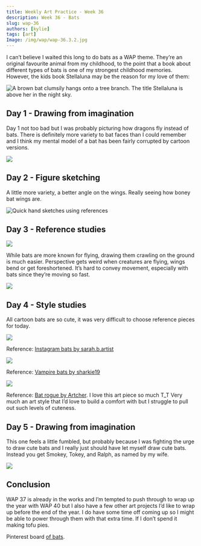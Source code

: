 ```yaml
---
title: Weekly Art Practice - Week 36
description: Week 36 - Bats
slug: wap-36
authors: [kylie]
tags: [art]
Image: /img/wap/wap-36.3.2.jpg
---
```


I can’t believe I waited this long to do bats as a WAP theme. They’re an original favourite animal from my childhood, to the point that a book about different types of bats is one of my strongest childhood memories. However, the kids book Stellaluna may be the reason for my love of them:

![A brown bat clumsily hangs onto a tree branch. The title Stellaluna is above her in the night sky.](/img/stellaluna.jpg)

## Day 1 - Drawing from imagination

Day 1 not too bad but I was probably picturing how dragons fly instead of bats. There is definitely more variety to bat faces than I could remember and I think my mental model of a bat has been fairly corrupted by cartoon versions.

![](/img/wap/wap-36.1.jpg)

<!--truncate-->

## Day 2 - Figure sketching

A little more variety, a better angle on the wings. Really seeing how boney bat wings are.

![Quick hand sketches using references](/img/wap/wap-36.2.jpg)

## Day 3 - Reference studies

![](/img/wap/wap-36.3.1.jpg)

While bats are more known for flying, drawing them crawling on the ground is much easier. Perspective gets weird when creatures are flying, wings bend or get foreshortened. It’s hard to convey movement, especially with bats since they’re moving so fast.

![](/img/wap/wap-36.3.2.jpg)

## Day 4 - Style studies

All cartoon bats are so cute, it was very difficult to choose reference pieces for today.

![](/img/wap/wap-36.4.1.jpg)

Reference: [Instagram bats by sarah.b.artist](https://www.instagram.com/p/CKgRLO5DwID/#)

![](/img/wap/wap-36.4.2.jpg)

Reference: [Vampire bats by sharkie19](https://www.deviantart.com/sharkie19/art/Vampire-Bats-503728080)

![](/img/wap/wap-36.4.3.jpg)

Reference: [Bat rogue by Artcher](https://www.inprnt.com/gallery/artcher/bat-rogue/). I love this art piece so much T_T Very much an art style that I’d love to build a comfort with but I struggle to pull out such levels of cuteness.

## Day 5 - Drawing from imagination

This one feels a little fumbled, but probably because I was fighting the urge to draw cute bats and I really just should have let myself draw cute bats. Instead you get Smokey, Tokey, and Ralph, as named by my wife.

![](/img/wap/wap-36.5.jpg)

## Conclusion

WAP 37 is already in the works and I’m tempted to push through to wrap up the year with WAP 40 but I also have a few other art projects I’d like to wrap up before the end of the year. I do have some time off coming up so I might be able to power through them with that extra time. If I don’t spend it making tofu pies.

Pinterest board [of bats](https://ca.pinterest.com/maeanu3639/wap-bat/).
